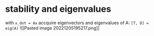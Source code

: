 # stability and eigenvalues
with `x_dot = Ax`
accquire eigenvectors and eigenvalues of A: `[T, D] = eig(A)`
![[Pasted image 20221205195217.png]]
